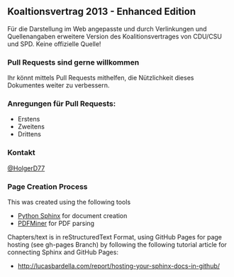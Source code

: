 Koaltionsvertrag 2013 - Enhanced Edition
----------------------------------------

Für die Darstellung im Web angepasste und durch Verlinkungen und Quellenangaben erweitere
Version des Koalitionsvertrages von CDU/CSU und SPD. Keine offizielle Quelle!

### Pull Requests sind gerne willkommen
Ihr könnt mittels Pull Requests mithelfen, die Nützlichkeit dieses Dokumentes weiter zu 
verbessern.

### Anregungen für Pull Requests:
* Erstens
* Zweitens
* Drittens

### Kontakt
[@HolgerD77](https://twitter.com/holgerd77)


### Page Creation Process
This was created using the following tools
* [Python Sphinx](http://sphinx-doc.org/) for document creation
* [PDFMiner](http://www.unixuser.org/~euske/python/pdfminer/) for PDF parsing

Chapters/text is in reStructuredText Format, using GitHub Pages for page
hosting (see gh-pages Branch) by following the following tutorial article
for connecting Sphinx and GitHub Pages:
* http://lucasbardella.com/report/hosting-your-sphinx-docs-in-github/

